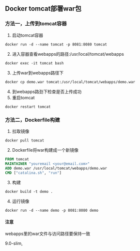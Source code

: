 ## Docker tomcat部署war包

### 方法一，上传到tomcat容器
1. 启动tomcat容器
```shell
docker run -d --name tomcat -p 8081:8080 tomcat
```
2. 进入容器查看webapps的路径:/usr/local/tomcat/webapps
```shell
docker exec -it tomcat bash
```
3. 上传war到webapps路径下
```shell
docker cp demo.war tomcat:/usr/local/tomcat/webapps/demo.war
```
4. 到webapps路劲下检查是否上传成功
5. 重启tomcat
```shell
docker restart tomcat
```

### 方法二，Dockerfile构建
1. 拉取镜像
```shell
docker pull tomcat
```
2. Dockerfile将war构建成一个新镜像
```dockerfile
FROM tomcat
MAINTAINER "youremail <your@email.com>"
ADD demo.war /usr/local/tomcat/webapps/demo.war
CMD ["catalina.sh", "run"]
```
3. 构建
```shell
docker build -t demo .
```
4. 运行镜像
```shell
docker run -d --name demo -p 8081:8080 demo
```

#### 注意
webapps里的war文件与访问路径要保持一致




9.0-slim, 